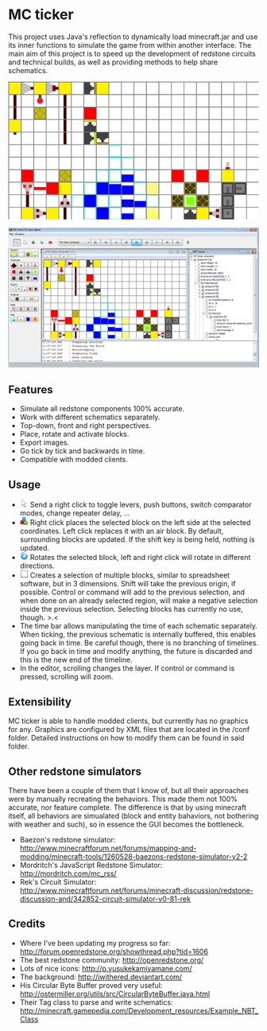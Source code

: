 # MC ticker

This project uses Java's reflection to dynamically load minecraft.jar and use its inner functions to simulate the game
from within another interface. The main aim of this project is to speed up the development of redstone circuits and
technical builds, as well as providing methods to help share schematics.

![This image was generated using MC ticker's export function](/doc/MC_ticker_logo.gif)

![The interface of the editor](/doc/Interface.png)

## Features
- Simulate all redstone components 100% accurate.
- Work with different schematics separately.
- Top-down, front and right perspectives.
- Place, rotate and activate blocks.
- Export images.
- Go tick by tick and backwards in time.
- Compatible with modded clients.

## Usage
* ![Activate](/img/tools/cursor.png) Send a right click to toggle levers, push buttons, switch comparator modes,
change repeater delay, ...
* ![Place](/img/tools/block.png) Right click places the selected block on the left side at the selected coordinates. Left
click replaces it with an air block. By default, surrounding blocks are updated. If the shift key is being held, nothing
is updated.
* ![Rotate](/img/tools/rotate.png) Rotates the selected block, left and right click will rotate in different directions.
* ![Select](/img/tools/select.png) Creates a selection of multiple blocks, similar to spreadsheet software, but in 3
dimensions. Shift will take the previous origin, if possible. Control or command will add to the previous selection, and
when done on an already selected region, will make a negative selection inside the previous selection. Selecting blocks
has currently no use, though. >.<
* The time bar allows manipulating the time of each schematic separately. When ticking, the previous schematic is
internally buffered, this enables going back in time. Be careful though, there is no branching of timelines. If you go
back in time and modify anything, the future is discarded and this is the new end of the timeline.
* In the editor, scrolling changes the layer. If control or command is pressed, scrolling will zoom.

## Extensibility
MC ticker is able to handle modded clients, but currently has no graphics for any. Graphics are configured by XML files
that are located in the /conf folder. Detailed instructions on how to modify them can be found in said folder.

## Other redstone simulators
There have been a couple of them that I know of, but all their approaches were by manually recreating the behaviors.
This made them not 100% accurate, nor feature complete. The difference is that by using minecraft itself, all behaviors
are simualated (block and entity bahaviors, not bothering with weather and such), so in essence the GUI becomes the
bottleneck.

* Baezon's redstone simulator: http://www.minecraftforum.net/forums/mapping-and-modding/minecraft-tools/1260528-baezons-redstone-simulator-v2-2
* Mordritch's JavaScript Redstone Simulator: http://mordritch.com/mc_rss/
* Rek's Circuit Simulator: http://www.minecraftforum.net/forums/minecraft-discussion/redstone-discussion-and/342852-circuit-simulator-v0-81-rek

## Credits
* Where I've been updating my progress so far: http://forum.openredstone.org/showthread.php?tid=1606
* The best redstone community: http://openredstone.org/
* Lots of nice icons: http://p.yusukekamiyamane.com/
* The background: http://iwithered.deviantart.com/
* His Circular Byte Buffer proved very useful: http://ostermiller.org/utils/src/CircularByteBuffer.java.html
* Their Tag class to parse and write schematics: http://minecraft.gamepedia.com/Development_resources/Example_NBT_Class